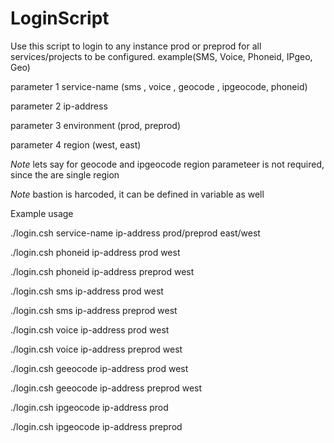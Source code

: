 # LoginScript

Use this script to login to any instance prod or preprod for all services/projects to be configured.
example(SMS, Voice, Phoneid, IPgeo, Geo)

parameter 1 service-name (sms , voice , geocode , ipgeocode, phoneid)

parameter 2 ip-address

parameter 3 environment (prod, preprod)

parameter 4 region (west, east)


*Note* lets say for geocode and ipgeocode region parameteer is not required, since the are single region

*Note* bastion is harcoded, it can be defined in variable as well 

Example usage

./login.csh service-name ip-address prod/preprod east/west



./login.csh phoneid ip-address prod west

./login.csh phoneid ip-address preprod west


./login.csh sms ip-address prod west

./login.csh sms ip-address preprod west


./login.csh voice ip-address prod west

./login.csh voice ip-address preprod west


./login.csh geeocode ip-address prod west

./login.csh geeocode ip-address preprod west


./login.csh ipgeocode ip-address prod

./login.csh ipgeocode ip-address preprod




